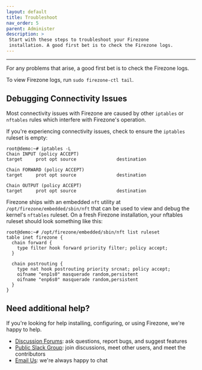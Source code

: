 ```yaml
---
layout: default
title: Troubleshoot
nav_order: 5
parent: Administer
description: >
 Start with these steps to troubleshoot your Firezone
 installation. A good first bet is to check the Firezone logs.
---
```

---

For any problems that arise, a good first bet is to check the Firezone logs.

To view Firezone logs, run `sudo firezone-ctl tail`.

## Debugging Connectivity Issues

Most connectivity issues with Firezone are caused by other `iptables` or
`nftables` rules which interfere with Firezone's operation.

If you're experiencing connectivity issues, check to ensure the `iptables`
ruleset is empty:

```text
root@demo:~# iptables -L
Chain INPUT (policy ACCEPT)
target     prot opt source               destination

Chain FORWARD (policy ACCEPT)
target     prot opt source               destination

Chain OUTPUT (policy ACCEPT)
target     prot opt source               destination
```

Firezone ships with an embedded `nft` utility at
`/opt/firezone/embedded/sbin/nft` that can be used to view and debug
the kernel's `nftables` ruleset. On a fresh Firezone installation,
your nftables ruleset should look something like this:

```text
root@demo:~# /opt/firezone/embedded/sbin/nft list ruleset
table inet firezone {
  chain forward {
    type filter hook forward priority filter; policy accept;
  }

  chain postrouting {
    type nat hook postrouting priority srcnat; policy accept;
    oifname "enp1s0" masquerade random,persistent
    oifname "enp6s0" masquerade random,persistent
  }
}
```

## Need additional help?

If you're looking for help installing, configuring, or using Firezone, we're
happy to help.

* [Discussion Forums](https://discourse.firez.one/): ask questions, report bugs,
and suggest features
* [Public Slack Group](https://join.slack.com/t/firezone-users/shared_invite/zt-111043zus-j1lP_jP5ohv52FhAayzT6w):
join discussions, meet other users, and meet the contributors
* [Email Us](mailto:team@firez.one): we're always happy to chat
